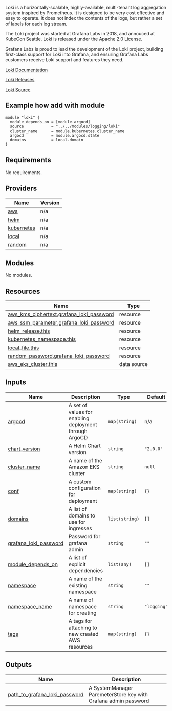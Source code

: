 Loki is a horizontally-scalable, highly-available, multi-tenant log aggregation system inspired by Prometheus. It is designed to be very cost effective and easy to operate. It does not index the contents of the logs, but rather a set of labels for each log stream.

The Loki project was started at Grafana Labs in 2018, and annouced at KubeCon Seattle. Loki is released under the Apache 2.0 License.

Grafana Labs is proud to lead the development of the Loki project, building first-class support for Loki into Grafana, and ensuring Grafana Labs customers receive Loki support and features they need.

[Loki Documentation](https://github.com/grafana/loki/blob/master/docs/README.md)

[Loki Releases](https://github.com/grafana/loki/releases)

[Loki Source](https://github.com/grafana/loki)

## Example how add with module
```
module "loki" {
  module_depends_on = [module.argocd]
  source            = "../../modules/logging/loki"
  cluster_name      = module.kubernetes.cluster_name
  argocd            = module.argocd.state
  domains           = local.domain
}
```

## Requirements

No requirements.

## Providers

| Name | Version |
|------|---------|
| <a name="provider_aws"></a> [aws](#provider\_aws) | n/a |
| <a name="provider_helm"></a> [helm](#provider\_helm) | n/a |
| <a name="provider_kubernetes"></a> [kubernetes](#provider\_kubernetes) | n/a |
| <a name="provider_local"></a> [local](#provider\_local) | n/a |
| <a name="provider_random"></a> [random](#provider\_random) | n/a |

## Modules

No modules.

## Resources

| Name | Type |
|------|------|
| [aws_kms_ciphertext.grafana_loki_password](https://registry.terraform.io/providers/hashicorp/aws/latest/docs/resources/kms_ciphertext) | resource |
| [aws_ssm_parameter.grafana_loki_password](https://registry.terraform.io/providers/hashicorp/aws/latest/docs/resources/ssm_parameter) | resource |
| [helm_release.this](https://registry.terraform.io/providers/hashicorp/helm/latest/docs/resources/release) | resource |
| [kubernetes_namespace.this](https://registry.terraform.io/providers/hashicorp/kubernetes/latest/docs/resources/namespace) | resource |
| [local_file.this](https://registry.terraform.io/providers/hashicorp/local/latest/docs/resources/file) | resource |
| [random_password.grafana_loki_password](https://registry.terraform.io/providers/hashicorp/random/latest/docs/resources/password) | resource |
| [aws_eks_cluster.this](https://registry.terraform.io/providers/hashicorp/aws/latest/docs/data-sources/eks_cluster) | data source |

## Inputs

| Name | Description | Type | Default | Required |
|------|-------------|------|---------|:--------:|
| <a name="input_argocd"></a> [argocd](#input\_argocd) | A set of values for enabling deployment through ArgoCD | `map(string)` | n/a | yes |
| <a name="input_chart_version"></a> [chart\_version](#input\_chart\_version) | A Helm Chart version | `string` | `"2.0.0"` | no |
| <a name="input_cluster_name"></a> [cluster\_name](#input\_cluster\_name) | A name of the Amazon EKS cluster | `string` | `null` | no |
| <a name="input_conf"></a> [conf](#input\_conf) | A custom configuration for deployment | `map(string)` | `{}` | no |
| <a name="input_domains"></a> [domains](#input\_domains) | A list of domains to use for ingresses | `list(string)` | `[]` | no |
| <a name="input_grafana_loki_password"></a> [grafana\_loki\_password](#input\_grafana\_loki\_password) | Password for grafana admin | `string` | `""` | no |
| <a name="input_module_depends_on"></a> [module\_depends\_on](#input\_module\_depends\_on) | A list of explicit dependencies | `list(any)` | `[]` | no |
| <a name="input_namespace"></a> [namespace](#input\_namespace) | A name of the existing namespace | `string` | `""` | no |
| <a name="input_namespace_name"></a> [namespace\_name](#input\_namespace\_name) | A name of namespace for creating | `string` | `"logging"` | no |
| <a name="input_tags"></a> [tags](#input\_tags) | A tags for attaching to new created AWS resources | `map(string)` | `{}` | no |

## Outputs

| Name | Description |
|------|-------------|
| <a name="output_path_to_grafana_loki_password"></a> [path\_to\_grafana\_loki\_password](#output\_path\_to\_grafana\_loki\_password) | A SystemManager ParemeterStore key with Grafana admin password |